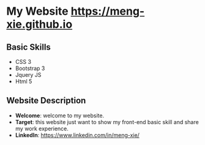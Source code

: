# My Website https://meng-xie.github.io

## Basic Skills
- CSS 3
- Bootstrap 3
- Jquery JS
- Html 5


## Website Description

- **Welcome**: welcome to my website.
- **Target**: this website just want to show my front-end basic skill and share my work experience.
- **LinkedIn**: https://www.linkedin.com/in/meng-xie/
 